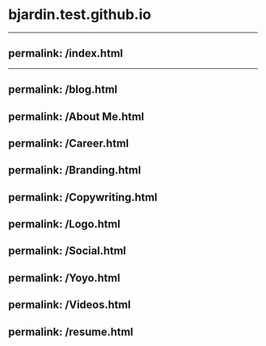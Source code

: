 # bjardin.test.github.io

---
permalink: /index.html
---

---
permalink: /blog.html
---
permalink: /About Me.html
---
permalink: /Career.html
---
permalink: /Branding.html
---
permalink: /Copywriting.html
---
permalink: /Logo.html
---
permalink: /Social.html
---
permalink: /Yoyo.html
---
permalink: /Videos.html
---
permalink: /resume.html
---

